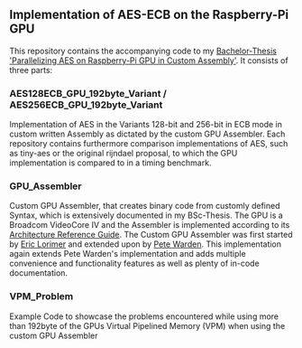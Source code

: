 ## Implementation of AES-ECB on the Raspberry-Pi GPU

This repository contains the accompanying code to my [Bachelor-Thesis 'Parallelizing AES on Raspberry-Pi GPU in Custom Assembly'](www.paulpauls.de/documents/bsc_thesis.pdf). It consists of three parts:



### AES128ECB_GPU_192byte_Variant / AES256ECB_GPU_192byte_Variant

Implementation of AES in the Variants 128-bit and 256-bit in ECB mode in custom written Assembly as dictated by the custom GPU Assembler. Each repository contains furthermore comparison implementations of AES, such as tiny-aes or the original rijndael proposal, to which the GPU implementation is compared to in a timing benchmark.


### GPU_Assembler

Custom GPU Assembler, that creates binary code from customly defined Syntax, which is extensively documented in my BSc-Thesis. The GPU is a Broadcom VideoCore IV and the Assembler is implemented according to its [Architecture Reference Guide](https://docs.broadcom.com/docs/12358545).
The Custom GPU Assembler was first started by [Eric Lorimer](https://rpiplayground.wordpress.com/) and extended upon by [Pete Warden](https://petewarden.com/2014/08/07/how-to-optimize-raspberry-pi-code-using-its-gpu/). This implementation again extends Pete Warden's implementation and adds multiple convenience and functionality features as well as plenty of in-code documentation.



### VPM_Problem

Example Code to showcase the problems encountered while using more than 192byte of the GPUs Virtual Pipelined Memory (VPM) when using the custom GPU Assembler

